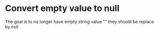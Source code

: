 # Convert empty value to null

The goal is to no longer have empty string value "" 
they should be replace by null 
